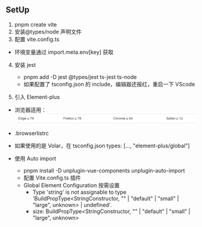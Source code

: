 ## SetUp

1. pnpm create vite
2. 安装@types/node 声明文件
3. 配置 vite.config.ts

- 环境变量通过 import.meta.env[key] 获取

4. 安装 jest

   - pnpm add -D jest @types/jest ts-jest ts-node
   - 如果配置了 tsconfig.json 的 include，编辑器还报红，重启一下 VScode

5. 引入 Element-plus

- 浏览器适用：
  ![image](../images/browerlist.png)
- .browserlistrc

- 如果使用的是 Volar，在 tsconfig.json types: [..., "element-plus/global"]
- 使用 Auto import
  - pnpm install -D unplugin-vue-components unplugin-auto-import
  - 配置 Vite.config.ts 插件
  - Global Element Configuration 按需设置
    - Type 'string' is not assignable to type 'BuildPropType<StringConstructor, "" | "default" | "small" | "large", unknown> | undefined'.
    - size: BuildPropType<StringConstructor, "" | "default" | "small" | "large", unknown>
